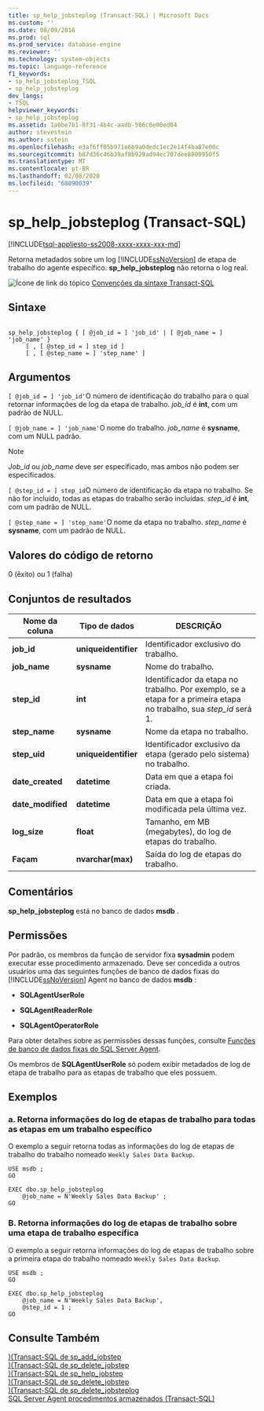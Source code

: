 ```yaml
---
title: sp_help_jobsteplog (Transact-SQL) | Microsoft Docs
ms.custom: ''
ms.date: 08/09/2016
ms.prod: sql
ms.prod_service: database-engine
ms.reviewer: ''
ms.technology: system-objects
ms.topic: language-reference
f1_keywords:
- sp_help_jobsteplog_TSQL
- sp_help_jobsteplog
dev_langs:
- TSQL
helpviewer_keywords:
- sp_help_jobsteplog
ms.assetid: 1a0be7b1-8f31-4b4c-aadb-586c0e00ed04
author: stevestein
ms.author: sstein
ms.openlocfilehash: e3af6ff05b971e6b9a0dedc1ec2e14f4ba87e00c
ms.sourcegitcommit: b87d36c46b39af8b929ad94ec707dee8800950f5
ms.translationtype: MT
ms.contentlocale: pt-BR
ms.lasthandoff: 02/08/2020
ms.locfileid: "68090039"
---
```

# <a name="sp_help_jobsteplog-transact-sql"></a>sp_help_jobsteplog (Transact-SQL)
[!INCLUDE[tsql-appliesto-ss2008-xxxx-xxxx-xxx-md](../../includes/tsql-appliesto-ss2008-xxxx-xxxx-xxx-md.md)]

  Retorna metadados sobre um log [!INCLUDE[ssNoVersion](../../includes/ssnoversion-md.md)] de etapa de trabalho do agente específico. **sp_help_jobsteplog** não retorna o log real.  

  
 ![Ícone de link do tópico](../../database-engine/configure-windows/media/topic-link.gif "Ícone de link do tópico") [Convenções da sintaxe Transact-SQL](../../t-sql/language-elements/transact-sql-syntax-conventions-transact-sql.md)  
  
## <a name="syntax"></a>Sintaxe  
  
```  
  
sp_help_jobsteplog { [ @job_id = ] 'job_id' | [ @job_name = ] 'job_name' }  
     [ , [ @step_id = ] step_id ]  
     [ , [ @step_name = ] 'step_name' ]  
```  
  
## <a name="arguments"></a>Argumentos  
`[ @job_id = ] 'job_id'`O número de identificação do trabalho para o qual retornar informações de log da etapa de trabalho. *job_id* é **int**, com um padrão de NULL.  
  
`[ @job_name = ] 'job_name'`O nome do trabalho. *job_name* é **sysname**, com um NULL padrão.  
  
> [!NOTE]  
>  *Job_id* ou *job_name* deve ser especificado, mas ambos não podem ser especificados.  
  
`[ @step_id = ] step_id`O número de identificação da etapa no trabalho. Se não for incluído, todas as etapas do trabalho serão incluídas. *step_id* é **int**, com um padrão de NULL.  
  
`[ @step_name = ] 'step_name'`O nome da etapa no trabalho. *step_name* é **sysname**, com um padrão de NULL.  
  
## <a name="return-code-values"></a>Valores do código de retorno  
 0 (êxito) ou 1 (falha)  
  
## <a name="result-sets"></a>Conjuntos de resultados  
  
|Nome da coluna|Tipo de dados|DESCRIÇÃO|  
|-----------------|---------------|-----------------|  
|**job_id**|**uniqueidentifier**|Identificador exclusivo do trabalho.|  
|**job_name**|**sysname**|Nome do trabalho.|  
|**step_id**|**int**|Identificador da etapa no trabalho. Por exemplo, se a etapa for a primeira etapa no trabalho, sua *step_id* será 1.|  
|**step_name**|**sysname**|Nome da etapa no trabalho.|  
|**step_uid**|**uniqueidentifier**|Identificador exclusivo da etapa (gerado pelo sistema) no trabalho.|  
|**date_created**|**datetime**|Data em que a etapa foi criada.|  
|**date_modified**|**datetime**|Data em que a etapa foi modificada pela última vez.|  
|**log_size**|**float**|Tamanho, em MB (megabytes), do log de etapas do trabalho.|  
|**Façam**|**nvarchar(max)**|Saída do log de etapas do trabalho.|  
  
## <a name="remarks"></a>Comentários  
 **sp_help_jobsteplog** está no banco de dados **msdb** .  
  
## <a name="permissions"></a>Permissões  
 Por padrão, os membros da função de servidor fixa **sysadmin** podem executar esse procedimento armazenado. Deve ser concedida a outros usuários uma das seguintes funções de banco de dados fixas do [!INCLUDE[ssNoVersion](../../includes/ssnoversion-md.md)] Agent no banco de dados **msdb** :  
  
-   **SQLAgentUserRole**  
  
-   **SQLAgentReaderRole**  
  
-   **SQLAgentOperatorRole**  
  
 Para obter detalhes sobre as permissões dessas funções, consulte [Funções de banco de dados fixas do SQL Server Agent](../../ssms/agent/sql-server-agent-fixed-database-roles.md).  
  
 Os membros de **SQLAgentUserRole** só podem exibir metadados de log de etapa de trabalho para as etapas de trabalho que eles possuem.  
  
## <a name="examples"></a>Exemplos  
  
### <a name="a-returns-job-step-log-information-for-all-steps-in-a-specific-job"></a>a. Retorna informações do log de etapas de trabalho para todas as etapas em um trabalho específico  
 O exemplo a seguir retorna todas as informações do log de etapas de trabalho do trabalho nomeado `Weekly Sales Data Backup`.  
  
```  
USE msdb ;  
GO  
  
EXEC dbo.sp_help_jobsteplog  
    @job_name = N'Weekly Sales Data Backup' ;  
GO  
```  
  
### <a name="b-return-job-step-log-information-about-a-specific-job-step"></a>B. Retorna informações do log de etapas de trabalho sobre uma etapa de trabalho específica  
 O exemplo a seguir retorna informações do log de etapas de trabalho sobre a primeira etapa do trabalho nomeado `Weekly Sales Data Backup`.  
  
```  
USE msdb ;  
GO  
  
EXEC dbo.sp_help_jobsteplog  
    @job_name = N'Weekly Sales Data Backup',  
    @step_id = 1 ;  
GO  
```  
  
## <a name="see-also"></a>Consulte Também  
 [&#41;&#40;Transact-SQL de sp_add_jobstep](../../relational-databases/system-stored-procedures/sp-add-jobstep-transact-sql.md)   
 [&#41;&#40;Transact-SQL de sp_delete_jobstep](../../relational-databases/system-stored-procedures/sp-delete-jobstep-transact-sql.md)   
 [&#41;&#40;Transact-SQL de sp_help_jobstep](../../relational-databases/system-stored-procedures/sp-help-jobstep-transact-sql.md)   
 [&#41;&#40;Transact-SQL de sp_delete_jobstep](../../relational-databases/system-stored-procedures/sp-delete-jobstep-transact-sql.md)   
 [&#41;&#40;Transact-SQL de sp_delete_jobsteplog](../../relational-databases/system-stored-procedures/sp-delete-jobsteplog-transact-sql.md)   
 [SQL Server Agent procedimentos armazenados &#40;Transact-SQL&#41;](../../relational-databases/system-stored-procedures/sql-server-agent-stored-procedures-transact-sql.md)  
  
  
